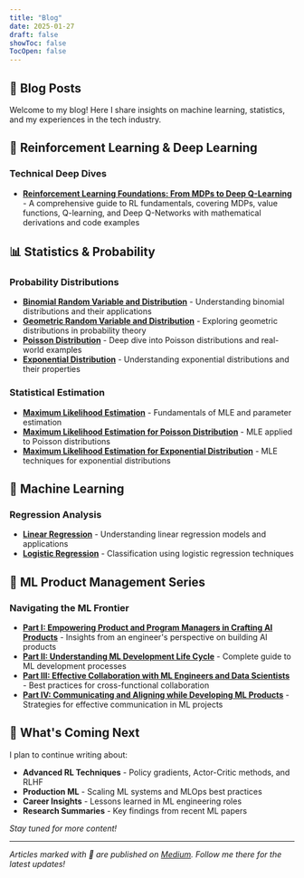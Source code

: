 ```yaml
---
title: "Blog"
date: 2025-01-27
draft: false
showToc: false
TocOpen: false
---
```


## 📝 Blog Posts

Welcome to my blog! Here I share insights on machine learning, statistics, and my experiences in the tech industry.

## 🤖 Reinforcement Learning & Deep Learning

### Technical Deep Dives
- **[Reinforcement Learning Foundations: From MDPs to Deep Q-Learning](/posts/reinforcement-learning-foundations/)** - A comprehensive guide to RL fundamentals, covering MDPs, value functions, Q-learning, and Deep Q-Networks with mathematical derivations and code examples

## 📊 Statistics & Probability

### Probability Distributions
- **[Binomial Random Variable and Distribution](https://medium.com/@rpatel12/binomial-variables-and-distribution-1d9150f2d8b9)** - Understanding binomial distributions and their applications
- **[Geometric Random Variable and Distribution](https://medium.com/@rpatel12/geometric-variable-and-distribution-1cccf5922caa)** - Exploring geometric distributions in probability theory
- **[Poisson Distribution](https://medium.com/@rpatel12/poisson-variable-and-distribution-732e65b334b0)** - Deep dive into Poisson distributions and real-world examples
- **[Exponential Distribution](https://medium.com/@rpatel12/exponential-distribution-e3dce1467adb)** - Understanding exponential distributions and their properties

### Statistical Estimation
- **[Maximum Likelihood Estimation](https://medium.com/@rpatel12/maximum-likelihood-estimation-992064b08737)** - Fundamentals of MLE and parameter estimation
- **[Maximum Likelihood Estimation for Poisson Distribution](https://medium.com/@rpatel12/maximum-likelihood-estimation-for-poisson-distribution-33a55939ebff)** - MLE applied to Poisson distributions
- **[Maximum Likelihood Estimation for Exponential Distribution](https://medium.com/@rpatel12/maximum-likelihood-estimation-for-exponential-distribution-a663ac09bcdd)** - MLE techniques for exponential distributions

## 🤖 Machine Learning

### Regression Analysis
- **[Linear Regression](https://medium.com/@rpatel12/linear-regression-a8684eae937)** - Understanding linear regression models and applications
- **[Logistic Regression](https://medium.com/@rpatel12/logistic-regression-d1ac219d20f8)** - Classification using logistic regression techniques

## 🚀 ML Product Management Series

### Navigating the ML Frontier
- **[Part I: Empowering Product and Program Managers in Crafting AI Products](https://medium.com/@rpatel12/navigating-the-ml-frontier-empowering-product-and-program-managers-in-crafting-ai-products-with-f859dfeba3b3)** - Insights from an engineer's perspective on building AI products
- **[Part II: Understanding ML Development Life Cycle](https://medium.com/@rpatel12/navigating-the-ml-frontier-part-ii-understanding-ml-development-life-cycle-fa07a51ad6a2)** - Complete guide to ML development processes
- **[Part III: Effective Collaboration with ML Engineers and Data Scientists](https://medium.com/@rpatel12/navigating-the-ml-frontier-part-iii-effective-collaboration-with-ml-engineer-data-e519b5a44238)** - Best practices for cross-functional collaboration
- **[Part IV: Communicating and Aligning while Developing ML Products](https://medium.com/@rpatel12/navigating-the-ml-frontier-part-iv-communicating-and-aligning-while-developing-an-ml-product-61d517d8d420)** - Strategies for effective communication in ML projects

## 🔮 What's Coming Next

I plan to continue writing about:
- **Advanced RL Techniques** - Policy gradients, Actor-Critic methods, and RLHF
- **Production ML** - Scaling ML systems and MLOps best practices
- **Career Insights** - Lessons learned in ML engineering roles
- **Research Summaries** - Key findings from recent ML papers

*Stay tuned for more content!*

---

*Articles marked with 🔗 are published on [Medium](https://medium.com/@rpatel12). Follow me there for the latest updates!* 